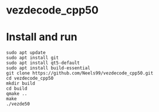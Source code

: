 # vezdecode_cpp50

# Install and run
```
sudo apt update
sudo apt install git
sudo apt install qt5-default
sudo apt install build-essential
git clone https://github.com/Neels99/vezdecode_cpp50.git
cd vezdecode_cpp50
mkdir build
cd build
qmake ..
make
./vezde50
```
